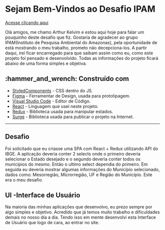 # Sejam Bem-Vindos ao Desafio IPAM

  <a href="">Acesse clicando aqui</a>
  
  <p>Olá amigos, me chamo Arthur Kelvim e estou aqui hoje para falar um pouquinho deste desafio que fiz. Gostaria de agradecer ao grupo IPAM(Instituto de Pesquisa Ambiental do Amazonas), pela oportunidade de está mostrando o meu trabalho, prometo não decepciona-los. A partir daqui, irei ficar encarregado para que saibam assim como eu, como este projeto foi pensado e desenvolvido. Todas as informações do projeto ficará abaixo de uma forma simples e objetiva. </p>

  
 <h2> :hammer_and_wrench: Construído com </h2>

- [StyledComponents](https://styled-components.com/) - CSS dentro do JS.<br>
- [Figma](https://www.figma.com/) - Ferramentar de Design, usada para prototipagem.<br>
- [Visual Studio Code](https://code.visualstudio.com/) - Editor de Código.<br>
- [React](https://pt-br.reactjs.org/) - Linguagem que usei neste projeto.<br>
- [Redux](https://redux-toolkit.js.org/) - Biblioteca usada para manipular estados.
- [Surge](https://surge.sh/) - Biblioteca usada para publicar o projeto na Internet.

<hr>

<h2>Desafio</h2>

<p>Foi solicitado que eu criasse uma SPA com React + Redux utilizando API do IBGE. A aplicação deveria conter 2 selects onde o primeiro deveria selecionar o Estado desejado e o segundo deveria conter todos os municipios do mesmo. Então o ultimo select dependia do primeiro. Em seguida eu deveria mostrar algumas informações do Município selecionado, dados como: Mesorregião, Microrregião, UF e Região do Município. Este era o meu desafio.</p>

<h2>UI -Interface de Usuário</h2>

<p>Na maioria das minhas aplicações que desenvolvo, eu prezo sempre por algo simples e objetivo. Acredido que já temos muito trabalho e dificuldades demais no nosso dia a dia. Tendo isso em mente desenvolvi esta Interface de Usuário que logo de cara, ao entrar no site.</p>
  
